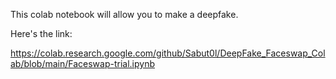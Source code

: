 This colab notebook will allow you to make a deepfake. 

Here's the link:

https://colab.research.google.com/github/Sabut0l/DeepFake_Faceswap_Colab/blob/main/Faceswap-trial.ipynb
